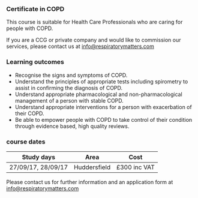 ### Certificate in COPD

This course is suitable for Health Care Professionals who are caring for people with COPD.

If you are a CCG or private company and would like to commission our services, please contact us at info@respiratorymatters.com

### Learning outcomes

* Recognise the signs and symptoms of COPD.
* Understand the principles of appropriate tests including spirometry to assist in confirming the diagnosis of COPD.
* Understand appropriate pharmacological and non-pharmacological management of a person with stable COPD.
* Understand appropriate interventions for a person with exacerbation of their COPD.
* Be able to empower people with COPD to take control of their condition through evidence based, high quality reviews.

### course dates 

| Study days          | Area         | Cost        |  
|---------------------|--------------|-------------|
| 27/09/17, 28/09/17  | Huddersfield | £300 inc VAT| 

Please contact us for further information and an application form at info@respiratorymatters.com


